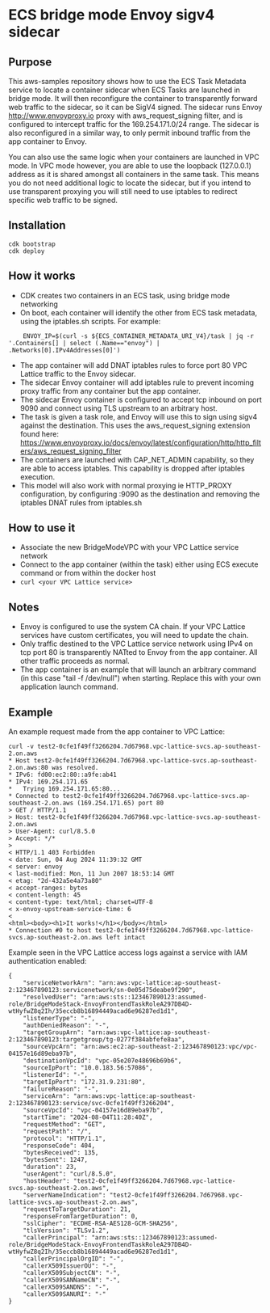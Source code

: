 # ECS bridge mode Envoy sigv4 sidecar

## Purpose

This aws-samples repository shows how to use the ECS Task Metadata service to locate a container sidecar when ECS Tasks are launched in bridge mode. It will then reconfigure the container to transparently forward web traffic to the sidecar, so it can be SigV4 signed. The sidecar runs Envoy http://www.envoyproxy.io proxy with aws_request_signing filter, and is configured to intercept traffic for the 169.254.171.0/24 range.
The sidecar is also reconfigured in a similar way, to only permit inbound traffic from the app container to Envoy.

You can also use the same logic when your containers are launched in VPC mode. In VPC mode however, you are able to use the loopback (127.0.0.1) address as it is shared amongst all containers in the same task. This means you do not need additional logic to locate the sidecar, but if you intend to use transparent proxying you will still need to use iptables to redirect specific web traffic to be signed.

## Installation

```
cdk bootstrap
cdk deploy 
```

## How it works

- CDK creates two containers in an ECS task, using bridge mode networking
- On boot, each container will identify the other from ECS task metadata, using the iptables.sh scripts. For example:
```
    ENVOY_IP=$(curl -s ${ECS_CONTAINER_METADATA_URI_V4}/task | jq -r '.Containers[] | select (.Name=="envoy") | .Networks[0].IPv4Addresses[0]')
```
- The app container will add DNAT iptables rules to force port 80 VPC Lattice traffic to the Envoy sidecar.
- The sidecar Envoy container will add iptables rule to prevent incoming proxy traffic from any container but the app container.
- The sidecar Envoy container is configured to accept tcp inbound on port 9090 and connect using TLS upstream to an arbitrary host.
- The task is given a task role, and Envoy will use this to sign using sigv4 against the destination. This uses the aws_request_signing extension found here: https://www.envoyproxy.io/docs/envoy/latest/configuration/http/http_filters/aws_request_signing_filter
- The containers are launched with CAP_NET_ADMIN capability, so they are able to access iptables. This capability is dropped after iptables execution.
- This model will also work with normal proxying ie HTTP_PROXY configuration, by configuring <sidecar IP>:9090 as the destination and removing the iptables DNAT rules from iptables.sh

## How to use it

- Associate the new BridgeModeVPC with your VPC Lattice service network
- Connect to the app container (within the task) either using ECS execute command or from within the docker host
- ```curl <your VPC Lattice service>```

## Notes

- Envoy is configured to use the system CA chain. If your VPC Lattice services have custom certificates, you will need to update the chain.
- Only traffic destined to the VPC Lattice service network using IPv4 on tcp port 80 is transparently NATted to Envoy from the app container. All other traffic proceeds as normal.
- The app container is an example that will launch an arbitrary command (in this case "tail -f /dev/null") when starting. Replace this with your own application launch command.

## Example 

An example request made from the app container to VPC Lattice:
```
curl -v test2-0cfe1f49ff3266204.7d67968.vpc-lattice-svcs.ap-southeast-2.on.aws
* Host test2-0cfe1f49ff3266204.7d67968.vpc-lattice-svcs.ap-southeast-2.on.aws:80 was resolved.
* IPv6: fd00:ec2:80::a9fe:ab41
* IPv4: 169.254.171.65
*   Trying 169.254.171.65:80...
* Connected to test2-0cfe1f49ff3266204.7d67968.vpc-lattice-svcs.ap-southeast-2.on.aws (169.254.171.65) port 80
> GET / HTTP/1.1
> Host: test2-0cfe1f49ff3266204.7d67968.vpc-lattice-svcs.ap-southeast-2.on.aws
> User-Agent: curl/8.5.0
> Accept: */*
>
< HTTP/1.1 403 Forbidden
< date: Sun, 04 Aug 2024 11:39:32 GMT
< server: envoy
< last-modified: Mon, 11 Jun 2007 18:53:14 GMT
< etag: "2d-432a5e4a73a80"
< accept-ranges: bytes
< content-length: 45
< content-type: text/html; charset=UTF-8
< x-envoy-upstream-service-time: 6
<
<html><body><h1>It works!</h1></body></html>
* Connection #0 to host test2-0cfe1f49ff3266204.7d67968.vpc-lattice-svcs.ap-southeast-2.on.aws left intact
```

Example seen in the VPC Lattice access logs against a service with IAM authentication enabled:
```
{
    "serviceNetworkArn": "arn:aws:vpc-lattice:ap-southeast-2:123467890123:servicenetwork/sn-0e05d75deabe9f290",
    "resolvedUser": "arn:aws:sts::123467890123:assumed-role/BridgeModeStack-EnvoyFrontendTaskRoleA297DB4D-wtHyfwZ8q2Ih/35eccb8b16894449acad6e96287ed1d1",
    "listenerType": "-",
    "authDeniedReason": "-",
    "targetGroupArn": "arn:aws:vpc-lattice:ap-southeast-2:123467890123:targetgroup/tg-0277f384abfefe8aa",
    "sourceVpcArn": "arn:aws:ec2:ap-southeast-2:123467890123:vpc/vpc-04157e16d89eba97b",
    "destinationVpcId": "vpc-05e207e48696b69b6",
    "sourceIpPort": "10.0.183.56:57086",
    "listenerId": "-",
    "targetIpPort": "172.31.9.231:80",
    "failureReason": "-",
    "serviceArn": "arn:aws:vpc-lattice:ap-southeast-2:123467890123:service/svc-0cfe1f49ff3266204",
    "sourceVpcId": "vpc-04157e16d89eba97b",
    "startTime": "2024-08-04T11:28:40Z",
    "requestMethod": "GET",
    "requestPath": "/",
    "protocol": "HTTP/1.1",
    "responseCode": 404,
    "bytesReceived": 135,
    "bytesSent": 1247,
    "duration": 23,
    "userAgent": "curl/8.5.0",
    "hostHeader": "test2-0cfe1f49ff3266204.7d67968.vpc-lattice-svcs.ap-southeast-2.on.aws",
    "serverNameIndication": "test2-0cfe1f49ff3266204.7d67968.vpc-lattice-svcs.ap-southeast-2.on.aws",
    "requestToTargetDuration": 21,
    "responseFromTargetDuration": 0,
    "sslCipher": "ECDHE-RSA-AES128-GCM-SHA256",
    "tlsVersion": "TLSv1.2",
    "callerPrincipal": "arn:aws:sts::123467890123:assumed-role/BridgeModeStack-EnvoyFrontendTaskRoleA297DB4D-wtHyfwZ8q2Ih/35eccb8b16894449acad6e96287ed1d1",
    "callerPrincipalOrgID": "-",
    "callerX509IssuerOU": "-",
    "callerX509SubjectCN": "-",
    "callerX509SANNameCN": "-",
    "callerX509SANDNS": "-",
    "callerX509SANURI": "-"
}
```
